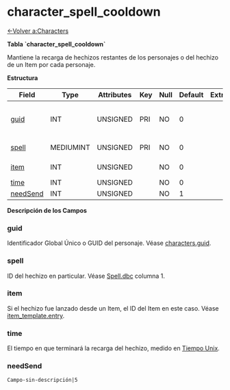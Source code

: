 # character\_spell\_cooldown

[<-Volver a:Characters](database-characters)

**Tabla \`character\_spell\_cooldown\`**

Mantiene la recarga de hechizos restantes de los personajes o del hechizo de un Item por cada personaje.

**Estructura**

| Field         | Type      | Attributes | Key | Null | Default | Extra | Comment                            |
| ------------- | --------- | ---------- | --- | ---- | ------- | ----- | ---------------------------------- |
| [guid][1]     | INT       | UNSIGNED   | PRI | NO   | 0       |       | Global Unique Identifier, Low part |
| [spell][2]    | MEDIUMINT | UNSIGNED   | PRI | NO   | 0       |       | Spell Identifier                   |
| [item][3]     | INT       | UNSIGNED   |     | NO   | 0       |       | Item Identifier                    |
| [time][4]     | INT       | UNSIGNED   |     | NO   | 0       |       |                                    |
| [needSend][5] | INT       | UNSIGNED   |     | NO   | 1       |       |                                    |

[1]: #guid
[2]: #spell
[3]: #item
[4]: #time
[5]: #needsend

**Descripción de los Campos**

### guid

Identificador Global Único o GUID del personaje. Véase [characters.guid](characters#guid).

### spell

ID del hechizo en particular. Véase [Spell.dbc](spell) columna 1.

### item

Si el hechizo fue lanzado desde un Item, el ID del Item en este caso. Véase [item\_template.entry](item_template#entry).

### time

El tiempo en que terminará la recarga del hechizo, medido en [Tiempo Unix](https://es.wikipedia.org/wiki/Tiempo_Unix).

### needSend

`Campo-sin-descripción|5`

